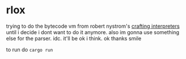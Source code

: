 # rlox

trying to do the bytecode vm from robert nystrom's [crafting interpreters](https://craftinginterpreters.com/) until i decide i dont want to do it anymore. also im gonna use something else for the parser. idc. it'll be ok i think. ok thanks smile

to run do `cargo run`

